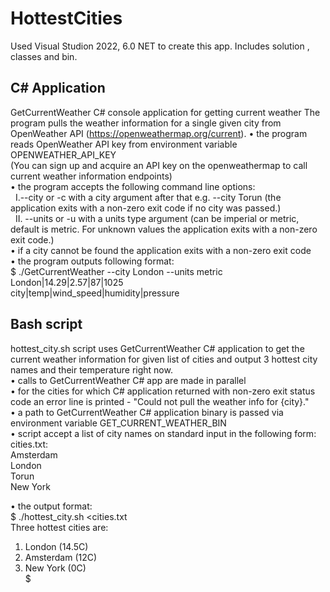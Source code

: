 # HottestCities

Used Visual Studion 2022, 6.0 NET to create this app. Includes solution , classes and bin. <br>

## C# Application
GetCurrentWeather C# console application for getting current weather
The program pulls the weather information for a single given city from OpenWeather API (https://openweathermap.org/current).
•	the program reads OpenWeather API key from environment variable OPENWEATHER_API_KEY <br>
(You can sign up and acquire an API key on the openweathermap to call current weather information endpoints) <br>
•	the program accepts the following command line options: <br>
 &nbsp;&nbsp;I.--city or -c with a city argument after that e.g. --city Torun (the application exits with a non-zero exit code if no city was passed.) <br>
 &nbsp;&nbsp;II.	--units or -u with a units type argument (can be imperial or metric, default is metric. For unknown values the application exits with a non-zero exit code.) <br>
•	if a city cannot be found the application exits with a non-zero exit code <br>
•	the program outputs following format: <br>
$ ./GetCurrentWeather --city London --units metric <br>
London|14.29|2.57|87|1025 <br>
city|temp|wind_speed|humidity|pressure <br>

## Bash script
hottest_city.sh script uses GetCurrentWeather C# application to get the current weather information for given list of cities and output 3 hottest city names and their temperature right now. <br>
•	calls to GetCurrentWeather C# app are made in parallel <br>
•	for the cities for which C# application returned with non-zero exit status code an error line is printed - "Could not pull the weather info for {city}." <br>
•	a path to GetCurrentWeather C# application binary is passed via environment variable GET_CURRENT_WEATHER_BIN <br>
•	script accept a list of city names on standard input in the following form: <br>
cities.txt: <br>
Amsterdam <br>
London <br>
Torun <br>
New York <br>

•	the output format: <br>
$ ./hottest_city.sh <cities.txt <br>
Three hottest cities are: <br>
1. London (14.5C) <br>
2. Amsterdam (12C) <br>
3. New York (0C) <br>
$


